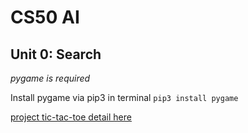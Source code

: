 # CS50 AI
## Unit 0: Search

*pygame is required*

Install pygame via pip3 in terminal `pip3 install pygame`

[project tic-tac-toe detail here](https://cs50.harvard.edu/ai/2020/projects/0/tictactoe/#:~:text=mplete%20the%20implemen)